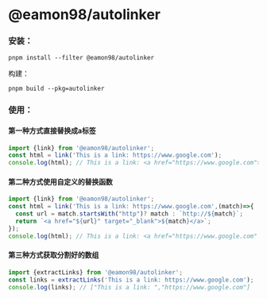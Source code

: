 # @eamon98/autolinker

### 安装：

```
pnpm install --filter @eamon98/autolinker
```
构建：

```
pnpm build --pkg=autolinker
```

### 使用：
#### 第一种方式直接替换成a标签
```typescript
import {link} from '@eamon98/autolinker';
const html = link('This is a link: https://www.google.com');
console.log(html); // This is a link: <a href="https://www.google.com">https://www.google.com</a>
```
#### 第二种方式使用自定义的替换函数
```typescript
import {link} from '@eamon98/autolinker';
const html = link('This is a link: https://www.google.com',(match)=>{
  const url = match.startsWith("http")? match : `http://${match}`;
  return `<a href="${url}" target="_blank">${match}</a>`;
});
console.log(html); // This is a link: <a href="https://www.google.com" target="_blank">https://www.google.com</a>
```

#### 第三种方式获取分割好的数组
```typescript
import {extractLinks} from '@eamon98/autolinker';
const links = extractLinks('This is a link: https://www.google.com');
console.log(links); // ["This is a link: ","https://www.google.com"]
```